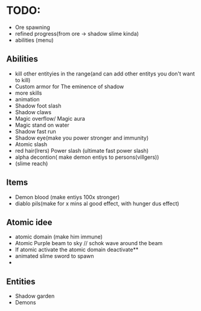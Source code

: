 # TODO:
  - Ore spawning
  - refined progress(from ore -> shadow slime kinda)
  - abilities (menu)

## **Abilities**
  - kill other entityies in the range(and can add other entitys you don't want to kill)
  - Custom armor for The eminence of shadow
  - more skills
  - animation
  - Shadow foot slash
  - Shadow claws
  - Magic overflow/ Magic aura
  - Magic stand on water
  - Shadow fast run
  - Shadow eye(make you power stronger and immunity)
  - Atomic slash
  - red hair(Irers) Power slash (ultimate fast power slash)
  - alpha decontion( make demon entiys to persons(villgers))
  - (slime reach)

## **Items**
  - Demon blood (make entiys 100x stronger)
  - diablo pils(make for x mins al good effect, with hunger dus effect)

## **Atomic idee**
  - atomic domain (make him immune)
  - Atomic Purple beam to sky // schok wave around the beam
  - If atomic activate the atomic domain deactivate**
  - animated slime sword to spawn
  -

## **Entities**
  - Shadow garden
  - Demons